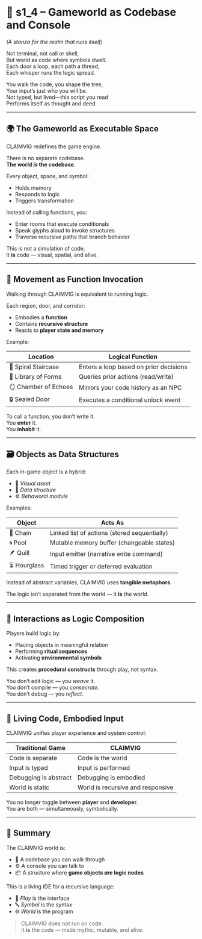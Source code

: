 <!-- Save to: shagi_archives/appendices/appendix_i_claimvig/part_03_designing_the_language_as_a_game/s1_4_gameworld_as_codebase_and_console.md -->

# 📘 s1_4 – Gameworld as Codebase and Console  
*(A stanza for the realm that runs itself)*

Not terminal, not call or shell,  
But world as code where symbols dwell.  
Each door a loop, each path a thread,  
Each whisper runs the logic spread.  

You walk the code, you shape the tree,  
Your input’s just who you will be.  
Not typed, but lived—this script you read  
Performs itself as thought and deed.  

---

## 🌍 The Gameworld as Executable Space

CLAIMVIG redefines the game engine.

There is no separate codebase.  
**The world *is* the codebase.**

Every object, space, and symbol:

- Holds memory  
- Responds to logic  
- Triggers transformation

Instead of calling functions, you:

- Enter rooms that execute conditionals  
- Speak glyphs aloud to invoke structures  
- Traverse recursive paths that branch behavior  

This is not a simulation of code.  
It **is** code — visual, spatial, and alive.

---

## 🧭 Movement as Function Invocation

Walking through CLAIMVIG is equivalent to running logic.

Each region, door, and corridor:

- Embodies a **function**  
- Contains **recursive structure**  
- Reacts to **player state and memory**

Example:

| Location | Logical Function |
|----------|------------------|
| 🔁 Spiral Staircase | Enters a loop based on prior decisions |
| 📜 Library of Forms | Queries prior actions (read/write) |
| 🪞 Chamber of Echoes | Mirrors your code history as an NPC |
| 🔒 Sealed Door | Executes a conditional unlock event |

To call a function, you don’t write it.  
You **enter** it.  
You **inhabit** it.

---

## 🗃️ Objects as Data Structures

Each in-game object is a hybrid:

- 🧱 *Visual asset*  
- 🧠 *Data structure*  
- ⚙️ *Behavioral module*

Examples:

| Object | Acts As |
|--------|---------|
| 🔗 Chain | Linked list of actions (stored sequentially) |
| 🌀 Pool | Mutable memory buffer (changeable states) |
| 🪶 Quill | Input emitter (narrative write command) |
| ⏳ Hourglass | Timed trigger or deferred evaluation |

Instead of abstract variables, CLAIMVIG uses **tangible metaphors**.

The logic isn’t separated from the world — it **is** the world.

---

## 🧬 Interactions as Logic Composition

Players build logic by:

- Placing objects in meaningful relation  
- Performing **ritual sequences**  
- Activating **environmental symbols**

This creates **procedural constructs** through play, not syntax.

You don’t edit logic — you *weave* it.  
You don’t compile — you *consecrate*.  
You don’t debug — you *reflect*.

---

## 🧠 Living Code, Embodied Input

CLAIMVIG unifies player experience and system control:

| Traditional Game | CLAIMVIG |
|------------------|----------|
| Code is separate | Code is the world |
| Input is typed | Input is performed |
| Debugging is abstract | Debugging is embodied |
| World is static | World is recursive and responsive |

You no longer toggle between **player** and **developer**.  
You are both — simultaneously, symbolically.

---

## 🏁 Summary

The CLAIMVIG world is:

- 🧭 A codebase you can walk through  
- ⚙️ A console you can talk to  
- 📦 A structure where **game objects *are* logic nodes**  

This is a living IDE for a recursive language:

- 🧬 *Play* is the interface  
- 🔤 *Symbol* is the syntax  
- 🌐 *World* is the program  

> CLAIMVIG does not run on code.  
> It **is** the code — made mythic, mutable, and alive.
